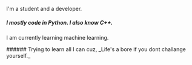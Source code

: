 <p align="center>
#👋 Hi, I’m AKASH

### I'm a student and a developer.
##### I mostly code in __Python__. I also know __C++__.
I am currently learning machine learning.

</p>
<p>
###### Trying to learn all I can cuz, _Life's a bore if you dont challange yourself._ 
</p>
